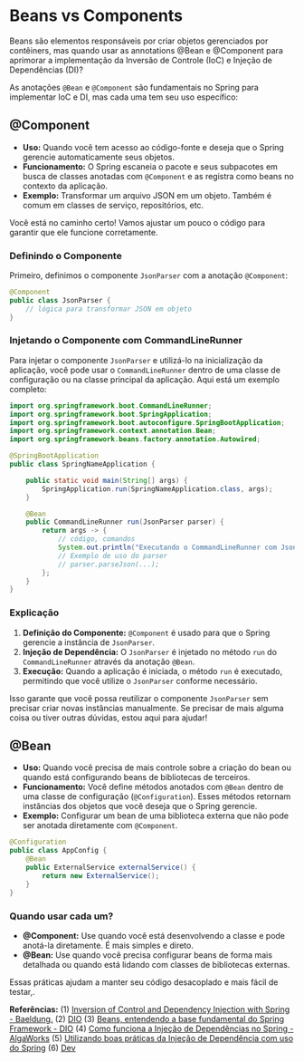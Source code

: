 # Beans vs Components

Beans são elementos responsáveis por criar objetos gerenciados por contêiners, mas quando usar as annotations @Bean e @Component para aprimorar a implementação da Inversão de Controle (IoC) e Injeção de Dependências (DI)?


As anotações `@Bean` e `@Component` são fundamentais no Spring para implementar IoC e DI, mas cada uma tem seu uso específico:

## @Component
- **Uso:** Quando você tem acesso ao código-fonte e deseja que o Spring gerencie automaticamente seus objetos.
- **Funcionamento:** O Spring escaneia o pacote e seus subpacotes em busca de classes anotadas com `@Component` e as registra como beans no contexto da aplicação.
- **Exemplo:** Transformar um arquivo JSON em um objeto. Também é comum em classes de serviço, repositórios, etc.

Você está no caminho certo! Vamos ajustar um pouco o código para garantir que ele funcione corretamente.

### Definindo o Componente

Primeiro, definimos o componente `JsonParser` com a anotação `@Component`:

```java
@Component
public class JsonParser {
    // lógica para transformar JSON em objeto
}
```

### Injetando o Componente com CommandLineRunner

Para injetar o componente `JsonParser` e utilizá-lo na inicialização da aplicação, você pode usar o `CommandLineRunner` dentro de uma classe de configuração ou na classe principal da aplicação. Aqui está um exemplo completo:

```java
import org.springframework.boot.CommandLineRunner;
import org.springframework.boot.SpringApplication;
import org.springframework.boot.autoconfigure.SpringBootApplication;
import org.springframework.context.annotation.Bean;
import org.springframework.beans.factory.annotation.Autowired;

@SpringBootApplication
public class SpringNameApplication {

    public static void main(String[] args) {
        SpringApplication.run(SpringNameApplication.class, args);
    }

    @Bean
    public CommandLineRunner run(JsonParser parser) {
        return args -> {
            // código, comandos
            System.out.println("Executando o CommandLineRunner com JsonParser");
            // Exemplo de uso do parser
            // parser.parseJson(...);
        };
    }
}
```

### Explicação

1. **Definição do Componente:** `@Component` é usado para que o Spring gerencie a instância de `JsonParser`.
2. **Injeção de Dependência:** O `JsonParser` é injetado no método `run` do `CommandLineRunner` através da anotação `@Bean`.
3. **Execução:** Quando a aplicação é iniciada, o método `run` é executado, permitindo que você utilize o `JsonParser` conforme necessário.

Isso garante que você possa reutilizar o componente `JsonParser` sem precisar criar novas instâncias manualmente. Se precisar de mais alguma coisa ou tiver outras dúvidas, estou aqui para ajudar!

## @Bean
- **Uso:** Quando você precisa de mais controle sobre a criação do bean ou quando está configurando beans de bibliotecas de terceiros.
- **Funcionamento:** Você define métodos anotados com `@Bean` dentro de uma classe de configuração (`@Configuration`). Esses métodos retornam instâncias dos objetos que você deseja que o Spring gerencie.
- **Exemplo:** Configurar um bean de uma biblioteca externa que não pode ser anotada diretamente com `@Component`.

```java
@Configuration
public class AppConfig {
    @Bean
    public ExternalService externalService() {
        return new ExternalService();
    }
}
```

### Quando usar cada um?
- **@Component:** Use quando você está desenvolvendo a classe e pode anotá-la diretamente. É mais simples e direto.
- **@Bean:** Use quando você precisa configurar beans de forma mais detalhada ou quando está lidando com classes de bibliotecas externas. 

Essas práticas ajudam a manter seu código desacoplado e mais fácil de testar,.

**Referências:**
(1) [Inversion of Control and Dependency Injection with Spring - Baeldung.](https://www.baeldung.com/inversion-control-and-dependency-injection-in-spring.)
(2) [DIO](https://www.dio.me/articles/inversao-de-controle-e-injecao-de-dependencia-no-spring-simplificado.)
(3) [Beans, entendendo a base fundamental do Spring Framework - DIO](https://www.dio.me/articles/beans-entendendo-a-base-fundamental-do-spring-framework)
(4) [Como funciona a Injeção de Dependências no Spring - AlgaWorks](https://blog.algaworks.com/injecao-de-dependencias-spring/)
(5) [Utilizando boas práticas da Injeção de Dependência com uso do Spring](https://dev.to/joangele/utilizando-boas-praticas-da-injecao-de-dependencia-com-uso-do-spring-b4l)
(6) [Dev](https://dev.to/eidher/spring-injection-types-c6d)
